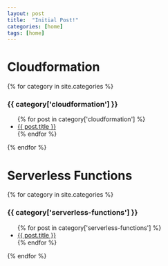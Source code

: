 ```yaml
---
layout: post
title:  "Initial Post!"
categories: [home]
tags: [home]
---
```


# Cloudformation
{% for category in site.categories %}
  <h3>{{ category['cloudformation'] }}</h3>
  <ul>
    {% for post in category['cloudformation'] %}
      <li><a href="{{ post.url }}">{{ post.title }}</a></li>
    {% endfor %}
  </ul>
{% endfor %}

# Serverless Functions
{% for category in site.categories %}
  <h3>{{ category['serverless-functions'] }}</h3>
  <ul>
    {% for post in category['serverless-functions'] %}
      <li><a href="{{ post.url }}">{{ post.title }}</a></li>
    {% endfor %}
  </ul>
{% endfor %}
